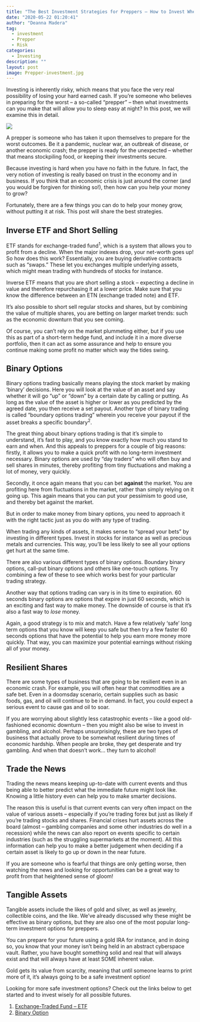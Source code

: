 ```yaml
---
title: "The Best Investment Strategies for Preppers – How to Invest When You Don’t Have Faith in the Future"
date: "2020-05-22 01:20:41"
author: "Deanna Madera"
tag:
  - investment
  - Prepper
  - Risk
categories:
  - Investing
description: ""
layout: post
image: Prepper-investment.jpg
---
```


Investing is inherently risky, which means that you face the very real possibility of losing your hard earned cash. If you’re someone who believes in preparing for the worst – a so-called “prepper” – then what investments can you make that will allow you to sleep easy at night? In this post, we will examine this in detail.

![](/posts/Prepper-investment.jpg)

A prepper is someone who has taken it upon themselves to prepare for the worst outcomes. Be it a pandemic, nuclear war, an outbreak of disease, or another economic crash; the prepper is ready for the unexpected – whether that means stockpiling food, or keeping their investments secure.

Because investing is hard when you have no faith in the future. In fact, the very notion of investing is really based on trust in the economy and in business. If you think that an economic crisis is just around the corner (and you would be forgiven for thinking so!), then how can you help your money to grow?

Fortunately, there are a few things you can do to help your money grow, without putting it at risk. This post will share the best strategies.

## Inverse ETF and Short Selling

ETF stands for exchange-traded fund<sup>1</sup>, which is a system that allows you to profit from a decline. When the major indexes drop, your net-worth goes up! So how does this work? Essentially, you are buying derivative contracts such as “swaps.” These let you exchanges multiple underlying assets, which might mean trading with hundreds of stocks for instance.

Inverse ETF means that you are short selling a stock – expecting a decline in value and therefore repurchasing it at a lower price. Make sure that you know the difference between an ETN (exchange traded note) and ETF.

It’s also possible to short sell regular stocks and shares, but by combining the value of multiple shares, you are betting on larger market trends: such as the economic downturn that you see coming.

Of course, you can’t rely on the market plummeting either, but if you use this as part of a short-term hedge fund, and include it in a more diverse portfolio, then it can act as some assurance and help to ensure you continue making some profit no matter which way the tides swing.

## Binary Options

Binary options trading basically means playing the stock market by making ‘binary’ decisions. Here you will look at the value of an asset and say whether it will go “up” or “down” by a certain date by calling or putting. As long as the value of the asset is higher or lower as you predicted by the agreed date, you then receive a set payout. Another type of binary trading is called “boundary options trading” wherein you receive your payout if the asset breaks a specific boundary<sup>2</sup>.

The great thing about binary options trading is that it’s simple to understand, it’s fast to play, and you know exactly how much you stand to earn and when. And this appeals to preppers for a couple of big reasons: firstly, it allows you to make a quick profit with no long-term investment necessary. Binary options are used by “day traders” who will often buy and sell shares in minutes, thereby profiting from tiny fluctuations and making a lot of money, very quickly.

Secondly, it once again means that you can bet **against** the market. You are profiting here from fluctuations in the market, rather than simply relying on it going up. This again means that you can put your pessimism to good use, and thereby bet against the market.

But in order to make money from binary options, you need to approach it with the right tactic just as you do with any type of trading.

When trading any kinds of assets, it makes sense to “spread your bets” by investing in different types. Invest in stocks for instance as well as precious metals and currencies. This way, you’ll be less likely to see all your options get hurt at the same time.

There are also various different types of binary options. Boundary binary options, call-put binary options and others like one-touch options. Try combining a few of these to see which works best for your particular trading strategy.

Another way that options trading can vary is in its time to expiration. 60 seconds binary options are options that expire in just 60 seconds, which is an exciting and fast way to make money. The downside of course is that it’s also a fast way to _lose_ money.

Again, a good strategy is to mix and match. Have a few relatively ‘safe’ long term options that you know will keep you safe but then try a few faster 60 seconds options that have the potential to help you earn more money more quickly. That way, you can maximize your potential earnings without risking all of your money.

## Resilient Shares

There are some types of business that are going to be resilient even in an economic crash. For example, you will often hear that commodities are a safe bet. Even in a doomsday scenario, certain supplies such as basic foods, gas, and oil will continue to be in demand. In fact, you could expect a serious event to cause gas and oil to soar.

If you are worrying about slightly less catastrophic events – like a good old-fashioned economic downturn – then you might also be wise to invest in gambling, and alcohol. Perhaps unsurprisingly, these are two types of business that actually prove to be somewhat resilient during times of economic hardship. When people are broke, they get desperate and try gambling. And when that doesn’t work… they turn to alcohol!

## Trade the News

Trading the news means keeping up-to-date with current events and thus being able to better predict what the immediate future might look like. Knowing a little history even can help you to make smarter decisions.

The reason this is useful is that current events can very often impact on the value of various assets – especially if you’re trading forex but just as likely if you’re trading stocks and shares. Financial crises hurt assets across the board (almost – gambling companies and some other industries do well in a recession) while the news can also report on events specific to certain industries (such as the struggling supermarkets at the moment). All this information can help you to make a better judgement when deciding if a certain asset is likely to go up or down in the near future.

If you are someone who is fearful that things are only getting worse, then watching the news and looking for opportunities can be a great way to profit from that heightened sense of gloom!

## Tangible Assets

Tangible assets include the likes of gold and silver, as well as jewelry, collectible coins, and the like. We’ve already discussed why these might be effective as binary options, but they are also one of the most popular long-term investment options for preppers.

You can prepare for your future using a gold IRA for instance, and in doing so, you know that your money isn’t being held in an abstract cyberspace vault. Rather, you have bought something solid and real that will always exist and that will always have at least SOME inherent value.

Gold gets its value from scarcity, meaning that until someone learns to print more of it, it’s always going to be a safe investment option!

Looking for more safe investment options? Check out the links below to get started and to invest wisely for all possible futures.

1. [Exchange-Traded Fund – ETF](https://www.investopedia.com/terms/e/etf.asp)
2. [Binary Option](https://www.investopedia.com/terms/b/binary-option.asp)

